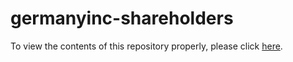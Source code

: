 # germanyinc-shareholders

To view the contents of this repository properly, please click [here](https://nbviewer.org/github/KensingtonOscupant/germanyinc-shareholders/blob/65d91229c8ea0556c5e9b27c139e4ad7eb74d3e0/src/exploration.ipynb).
